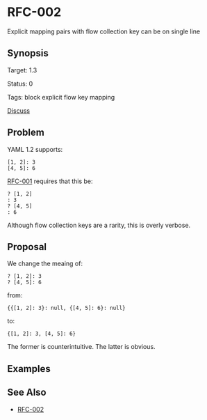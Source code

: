 RFC-002
=======

Explicit mapping pairs with flow collection key can be on single line

## Synopsis

Target: 1.3

Status: 0

Tags: block explicit flow key mapping

[Discuss](../../issues/0)

## Problem

YAML 1.2 supports:
```
[1, 2]: 3
[4, 5]: 6
```

[RFC-001](RFC-001.md) requires that this be:
```
? [1, 2]
: 3
? [4, 5]
: 6
```

Although flow collection keys are a rarity, this is overly verbose.

## Proposal

We change the meaing of:
```
? [1, 2]: 3
? [4, 5]: 6
```

from:
```
{{[1, 2]: 3}: null, {[4, 5]: 6}: null}
```

to:
```
{[1, 2]: 3, [4, 5]: 6}
```

The former is counterintuitive. The latter is obvious.

## Examples

## See Also

* [RFC-002](RFC-001.md)
